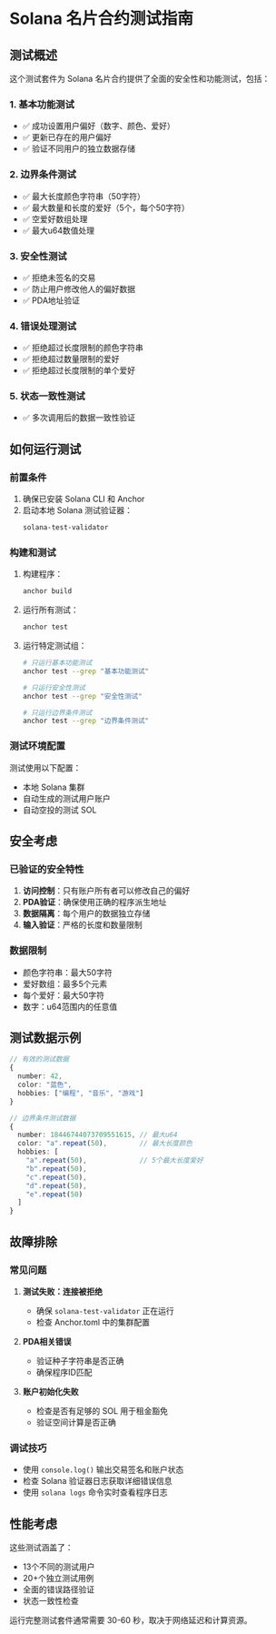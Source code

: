 # Solana 名片合约测试指南

## 测试概述

这个测试套件为 Solana 名片合约提供了全面的安全性和功能测试，包括：

### 1. 基本功能测试
- ✅ 成功设置用户偏好（数字、颜色、爱好）
- ✅ 更新已存在的用户偏好
- ✅ 验证不同用户的独立数据存储

### 2. 边界条件测试
- ✅ 最大长度颜色字符串（50字符）
- ✅ 最大数量和长度的爱好（5个，每个50字符）
- ✅ 空爱好数组处理
- ✅ 最大u64数值处理

### 3. 安全性测试
- ✅ 拒绝未签名的交易
- ✅ 防止用户修改他人的偏好数据
- ✅ PDA地址验证

### 4. 错误处理测试
- ✅ 拒绝超过长度限制的颜色字符串
- ✅ 拒绝超过数量限制的爱好
- ✅ 拒绝超过长度限制的单个爱好

### 5. 状态一致性测试
- ✅ 多次调用后的数据一致性验证

## 如何运行测试

### 前置条件
1. 确保已安装 Solana CLI 和 Anchor
2. 启动本地 Solana 测试验证器：
   ```bash
   solana-test-validator
   ```

### 构建和测试
1. 构建程序：
   ```bash
   anchor build
   ```

2. 运行所有测试：
   ```bash
   anchor test
   ```

3. 运行特定测试组：
   ```bash
   # 只运行基本功能测试
   anchor test --grep "基本功能测试"
   
   # 只运行安全性测试
   anchor test --grep "安全性测试"
   
   # 只运行边界条件测试
   anchor test --grep "边界条件测试"
   ```

### 测试环境配置
测试使用以下配置：
- 本地 Solana 集群
- 自动生成的测试用户账户
- 自动空投的测试 SOL

## 安全考虑

### 已验证的安全特性
1. **访问控制**：只有账户所有者可以修改自己的偏好
2. **PDA验证**：确保使用正确的程序派生地址
3. **数据隔离**：每个用户的数据独立存储
4. **输入验证**：严格的长度和数量限制

### 数据限制
- 颜色字符串：最大50字符
- 爱好数组：最多5个元素
- 每个爱好：最大50字符
- 数字：u64范围内的任意值

## 测试数据示例

```typescript
// 有效的测试数据
{
  number: 42,
  color: "蓝色",
  hobbies: ["编程", "音乐", "游戏"]
}

// 边界条件测试数据
{
  number: 18446744073709551615, // 最大u64
  color: "a".repeat(50),        // 最大长度颜色
  hobbies: [
    "a".repeat(50),             // 5个最大长度爱好
    "b".repeat(50),
    "c".repeat(50),
    "d".repeat(50),
    "e".repeat(50)
  ]
}
```

## 故障排除

### 常见问题
1. **测试失败：连接被拒绝**
   - 确保 `solana-test-validator` 正在运行
   - 检查 Anchor.toml 中的集群配置

2. **PDA相关错误**
   - 验证种子字符串是否正确
   - 确保程序ID匹配

3. **账户初始化失败**
   - 检查是否有足够的 SOL 用于租金豁免
   - 验证空间计算是否正确

### 调试技巧
- 使用 `console.log()` 输出交易签名和账户状态
- 检查 Solana 验证器日志获取详细错误信息
- 使用 `solana logs` 命令实时查看程序日志

## 性能考虑

这些测试涵盖了：
- 13个不同的测试用户
- 20+个独立测试用例
- 全面的错误路径验证
- 状态一致性检查

运行完整测试套件通常需要 30-60 秒，取决于网络延迟和计算资源。 